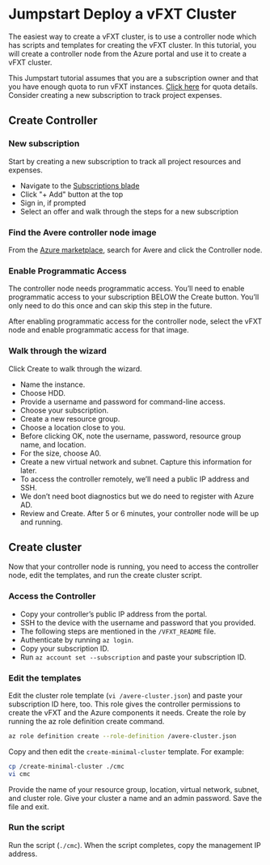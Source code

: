 # Jumpstart Deploy a vFXT Cluster
The easiest way to create a vFXT cluster, is to use a controller node which has scripts and templates for creating the vFXT cluster. In this tutorial, you will create a controller node from the Azure portal and use it to create a vFXT cluster.

This Jumpstart tutorial assumes that you are a subscription owner and that you have enough quota to run vFXT instances. [Click here](prereqs.md) for quota details. Consider creating a new subscription to track project expenses.

## Create Controller

### New subscription
Start by creating a new subscription to track all project resources and expenses.
- Navigate to the [Subscriptions blade](https://ms.portal.azure.com/#blade/Microsoft_Azure_Billing/SubscriptionsBlade)
- Click "+ Add" button at the top
- Sign in, if prompted
- Select an offer and walk through the steps for a new subscription

### Find the Avere controller node image
From the [Azure marketplace](https://ms.portal.azure.com/#blade/Microsoft_Azure_Marketplace/GalleryFeaturedMenuItemBlade/selectedMenuItemId/home), search for Avere and click the Controller node.

### Enable Programmatic Access
The controller node needs programmatic access. You’ll need to enable programmatic access to your subscription BELOW the Create button. You’ll only need to do this once and can skip this step in the future. 

After enabling programmatic access for the controller node, select the vFXT node and enable programmatic access for that image.

### Walk through the wizard
Click Create to walk through the wizard.
- Name the instance.
- Choose HDD.
- Provide a username and password for command-line access. 
- Choose your subscription.
- Create a new resource group.
- Choose a location close to you.
- Before clicking OK, note the username, password, resource group name, and location.
- For the size, choose A0.
- Create a new virtual network and subnet. Capture this information for later.
- To access the controller remotely, we’ll need a public IP address and SSH.
- We don’t need boot diagnostics but we do need to register with Azure AD.
- Review and Create. After 5 or 6 minutes, your controller node will be up and running.

## Create cluster
Now that your controller node is running, you need to access the controller node, edit the templates, and run the create cluster script. 

### Access the Controller
- Copy your controller’s public IP address from the portal.
- SSH to the device with the username and password that you provided.
- The following steps are mentioned in the `/VFXT_README` file.
- Authenticate by running `az login`.
- Copy your subscription ID.
- Run ```az account set --subscription``` and paste your subscription ID.

### Edit the templates
Edit the cluster role template (`vi /avere-cluster.json`) and paste your subscription ID here, too. This role gives the controller permissions to create the vFXT and the Azure components it needs.
Create the role by running the az role definition create command.
```sh
az role definition create --role-definition /avere-cluster.json
```
Copy and then edit the `create-minimal-cluster` template. For example:
```sh
cp /create-minimal-cluster ./cmc
vi cmc
```
Provide the name of your resource group, location, virtual network, subnet, and cluster role. Give your cluster a name and an admin password.
Save the file and exit.

### Run the script
Run the script (`./cmc`). When the script completes, copy the management IP address.
